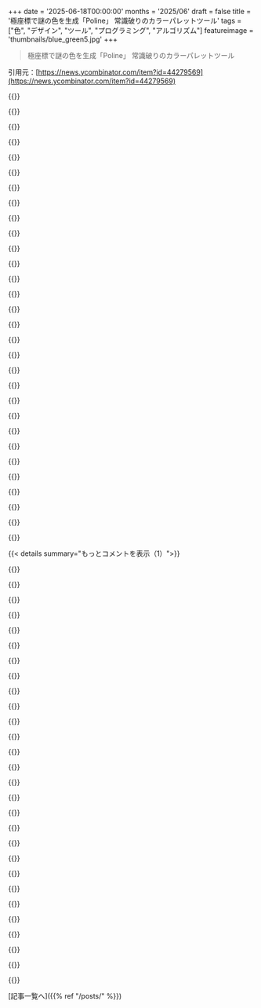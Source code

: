 +++
date = '2025-06-18T00:00:00'
months = '2025/06'
draft = false
title = '極座標で謎の色を生成「Poline」 常識破りのカラーパレットツール'
tags = ["色", "デザイン", "ツール", "プログラミング", "アルゴリズム"]
featureimage = 'thumbnails/blue_green5.jpg'
+++

> 極座標で謎の色を生成「Poline」 常識破りのカラーパレットツール

引用元：[https://news.ycombinator.com/item?id=44279569](https://news.ycombinator.com/item?id=44279569)




{{<matomeQuote body="神秘的な雰囲気が苦手な人もいるよね、わかるよ。偶然いいのができて、せっかくだから神秘的なテーマに乗っかってみたんだ—特に科学や理論に基づかない（僕が知る限りね）からさ。主に、これで楽しいウェブサイトを作る言い訳が欲しかっただけなんだ。みんな、優しい言葉ありがとう、本当に感謝してる！" userName="meodai" createdAt="2025/06/18 19:20:19" color="#ff5c5c">}}




{{<matomeQuote body="＞特に科学や理論に基づかない（僕が知る限りね）<br>色相調和の文献はあいまいだけど、いくつかすごいのあるよ。例えば松田［1］は女子学生の服装の色を追跡して原則を見つけようとしたんだ。RGB色空間じゃなくてRYB色空間の方がずっと良かったと思う。彼の論文は日本語だけど、いろんなとこで要約されてるよ。僕の講義資料［2］に彼の発見の要約がある。Kuehniの色の空間に関する古典的な本［3］は知ってるかな？ 面白くてためになるよ。色相拮抗（補色のペアの根底にある考え方）の研究はまだないんだ—信じられないよね、調査するのはすごく簡単なのに。拮抗するペアには単に混色してニュートラルになる以上の特別な関係があるのは明らかだって僕は思う。レオナルド・ダ・ヴィンチが色相環ができる前からこの関係を記録してたこと［4］がそれを裏付けてる！<br>色の調和の神秘的な側面については…色彩科学の黎明期から仮定されてきたんだ。ニュートン自身も彼の色相環に7色入れたのは、それが霊的に重要な値だったからっていう理由だけなんだ［5］。イッテン［6］、ゲーテ［7］、カンディンスキー［8］もみんな色の霊的な側面を信じてたよ。個人的には、彼らの仕事はアーティストやデザイナーの色使いに破壊的な影響しか与えてないと思う。彼らの理論はひどく矛盾してて、あいまいだし、しばしば完全に間違ってる。<br>[1] Matsuda: Color Design. Asakura Shoten (in Japanese). (1995)<br>[2] https://www.dropbox.com/scl/fi/4ac93etjyg0z5y2ouq5ge/matsuda...<br>[3] Kuehni, R.: Color Space and its Divisions: Color Order from Antiquity to the Present. Wiley-Interscience, Hoboken (2003)<br>[4] Leonardo da Vinci, Trans. J. F. Rigaud, A Treatise on Painting (London: J.B. Nichols & Son, 1835).<br>[5] Matt Chamings “Why are there seven colours in a rainbow?” New Scientist, Last Word, 2021.<br>[6] Johannes Itten, The Art of Color: The Subjective Experience and Objective Rationale of Color (New York: Reinhold Publishing Corporation, 1961).<br>[7] J. W. v. Goethe, Goethe’s Colour Theory, Trans. C. L. Eastlake (London: John Murray, 1840).<br>[8] Wassily Kandinsky, Trans. Michael Sadler, Concerning the spiritual in art (Penguin UK, 2024), p. 59." userName="Daub" createdAt="2025/06/19 00:37:35" color="#45d325">}}




{{<matomeQuote body="僕のプロセスは正直、ほとんど“あ、これ良さそう”って感じだったんだ。“科学に裏打ちされてない”って言ったのはそういう意味—色彩理論を参考にしようとさえしなかったんだ。<br>たくさんの参考資料ありがとう—読むのが楽しみだよ！" userName="meodai" createdAt="2025/06/19 09:59:38" color="">}}




{{<matomeQuote body="新しいインターネットっぽい見た目なのに、“古き良きインターネット”の雰囲気が大好きだよ。すごくクリエイティブなアイデアだと思うし、批判的な意見はあまり気にしなくていいよ。すごく好き！" userName="gnulinux" createdAt="2025/06/18 19:58:43" color="">}}




{{<matomeQuote body="便利なツールだけど、使いやすさに関するフィードバックがあるよ。JSを無効にすると、3つのコアなドメインのどれかがブロックされた場合、ウィンドウが真っ白になるんだ。僕は普段からこういう使い方だから多少の破損は慣れてるけど、どれか一つでも欠けると致命的なエラーになるのはデバッグを不必要に難しくしてるね。" userName="fc417fc802" createdAt="2025/06/19 04:15:46" color="#785bff">}}




{{<matomeQuote body="OPさん、見てくれるかわからないけど、普通の（96ppiの）画面だと300ウェイトのテキストは読みにくいよ。もし興味があるなら、低密度のデバイスだけフォントウェイトを上げるために、`resolution` CSSメディアクエリを使えるよ。" userName="creata" createdAt="2025/06/20 01:06:59" color="#38d3d3">}}




{{<matomeQuote body="教えてくれてありがとう。" userName="meodai" createdAt="2025/06/20 14:01:36" color="">}}




{{<matomeQuote body="素晴らしい仕事と、素敵なプレゼンテーションだね。" userName="laughingcurve" createdAt="2025/06/19 02:47:00" color="">}}




{{<matomeQuote body="本当にそう思う。サイトの見た目がすごく好きだよ。シンプルだけど、ちゃんと個性があるね。" userName="noufalibrahim" createdAt="2025/06/19 06:32:13" color="">}}




{{<matomeQuote body="＞“poline”は極座標の神秘的な魔術を活用する、謎の色パレットジェネレーターです。その手法は従来の色彩科学に逆らい、20世紀初頭の難解な知識に深く根ざしています。この魔法の技術は説明不能で、アンカー間に線を引くことで視覚的に印象的で異世界のようなパレットを生み出します。現代の生成魔法使いにとって必須のツールであり、目を楽しませてくれます<br>この導入文、完全に理解できてるか自信ないな—通常の色彩科学のパレットメーカーと比べて、何が違うの？<br>ただ、見た目の表現とアニメーションはすごく気に入ったよ。" userName="nemomarx" createdAt="2025/06/18 15:09:53" color="">}}




{{<matomeQuote body="あの記事の「poline”の書」とか神秘的な表現が、ちょっとふざけてるか風刺的に感じるね。”究極のカラーパレットを探求する君にこの便覧が役立ちますように”とかさ。どっちにしても、カラーパレットツールの中でPoe’s lawに出会うとは思わなかったよ。" userName="SkyBelow" createdAt="2025/06/18 17:33:18" color="#785bff">}}




{{<matomeQuote body="何が分からないの？ これは従来の色彩科学を否定して、20世紀初頭の難解な知識に浸ってるんだよ。パレット生成ツールとしてはすごく良いんだけど、魔法とか神秘主義の話はほんと嫌いだな。ただのカラー生成ツールだろ、ダンジョンマスターみたいな言葉遣いはやめてくれ。" userName="caseyohara" createdAt="2025/06/18 16:18:49" color="">}}




{{<matomeQuote body="逆に、俺はあの”テーマ”好きだな－”魔法使い”の比喩とプログラミングの話が混ざってるのがたまらんね。<br>例えばこの面白い投稿を思い出したよ：<br>https://aphyr.com/posts/341-hexing-the-technical-interview" userName="epiccoleman" createdAt="2025/06/18 17:37:08" color="#38d3d3">}}




{{<matomeQuote body="ちょっとAIが生成したか、水増しされたマーケティングコピーみたいに感じるな。少なくとも技術サイトでは予想しないくらい形容詞や最上級が多い。”魅惑的”なパレットを得る呼び出し方とかさ。<br>大げさな神秘主義的な散文はまあ良いとして、この極座標システムで作ったパレットと従来の平面システムで作ったパレットの比較がいくつか見たかったな。もし作者がこのスレッドを読んでたら、これが俺の意見だよ。" userName="nemomarx" createdAt="2025/06/18 16:34:30" color="#ff5733">}}




{{<matomeQuote body="説明不能だって？ その後に説明が続いてるじゃんか。" userName="macrocosmos" createdAt="2025/06/18 16:29:55" color="">}}




{{<matomeQuote body="うまく説明できなかったんだね。" userName="cardiffspaceman" createdAt="2025/06/18 18:26:24" color="">}}




{{<matomeQuote body="なんで実用性だけじゃなく、遊び心のあるツールや面白い体験を作ることをそんなに強く否定するわけ？ 作者は、既にある”従来の色彩科学”に基づいた豊富なツールを奪ってるわけじゃないんだからさ。" userName="qmmmur" createdAt="2025/06/19 04:01:11" color="">}}




{{<matomeQuote body="いや、全然そんなに強く感じてないけど？ 説明からこのツールと従来のツールの間に具体的にどんな違いがあるのか分からなかったって言ってたんだよ。それについて何か情報が欲しかった。比較例があったら分かりやすかったのにね。" userName="nemomarx" createdAt="2025/06/20 19:44:16" color="">}}




{{<matomeQuote body="そこに科学的な根拠はないよ。君が読んでるのはAIが生成したテキストだ。<br>俺の推測だけど、プロンプトはこんな感じだったんじゃない？<br>”極座標の魔法を使って綺麗なカラーパレットを作るツールを説明して”" userName="sram1337" createdAt="2025/06/18 17:25:41" color="">}}




{{<matomeQuote body="AI生成じゃなくて作者のジョークだよ。数年前にここで説明されてたよ。<br>https://news.ycombinator.com/item?id=34665584" userName="haiku2077" createdAt="2025/06/18 17:35:19" color="#ff5c5c">}}




{{<matomeQuote body="いや、AI生成だよ。作者がプロンプト与えて気に入った結果だろうけど、LLMの出力に変わりないよ。" userName="hinterlands" createdAt="2025/06/18 20:05:12" color="">}}




{{<matomeQuote body="絶対の自信でそんな主張してるけど、証拠はどこ？" userName="throw10920" createdAt="2025/06/18 23:40:02" color="">}}




{{<matomeQuote body="作者からの証拠だよ。<br>https://x.com/meodai/status/1614612166325272579" userName="bunnyhero" createdAt="2025/06/19 14:55:06" color="#ff33a1">}}




{{<matomeQuote body="いいね、探してたやつだ、ありがとう。" userName="throw10920" createdAt="2025/06/19 15:42:44" color="">}}




{{<matomeQuote body="ここはHNだ、もし文章が完全に無感情で気まぐれさ皆無、引用リストが続く感じじゃなきゃ、そりゃAI生成だろ。" userName="xboxnolifes" createdAt="2025/06/19 00:50:09" color="">}}




{{<matomeQuote body="OK、つまり君は色々なこと（AI生成だってこととかHNでの人のやりとり）について嘘ついてて、しかもHNのガイドラインを思いっきり破ってるってことね。わかったよ。" userName="throw10920" createdAt="2025/06/19 01:02:52" color="">}}




{{<matomeQuote body="正直、その前の投稿、皮肉に聞こえたんだけどな。" userName="eagle2com" createdAt="2025/06/19 06:03:33" color="">}}




{{<matomeQuote body="あ、引用ありがとう！" userName="nemomarx" createdAt="2025/06/18 18:24:11" color="">}}




{{<matomeQuote body="この主張の根拠は？" userName="throw10920" createdAt="2025/06/18 23:40:30" color="">}}




{{<matomeQuote body="ソース元だよ！<br>https://x.com/meodai/status/161461266325272579" userName="bunnyhero" createdAt="2025/06/19 14:56:21" color="">}}




{{< details summary="もっとコメントを表示（1）">}}

{{<matomeQuote body="これ、2年前にHacker Newsにも出てたみたいだよ！作者の返信もあるから見てみて。<br>https://news.ycombinator.com/item?id=34662722" userName="altairprime" createdAt="2025/06/18 16:33:57" color="#ff33a1">}}




{{<matomeQuote body="クールだね。ただ、これをちゃんと理解するには、自分は十分に現代的な生成魔法使いじゃないのかも…ちょっと神秘的で謎めいてるね。" userName="jonathaneunice" createdAt="2025/06/18 15:52:20" color="">}}




{{<matomeQuote body="めっちゃクール！もし作者さんが読んでるなら提案なんだけど、ページの一番上（最初に読み込まれた時）で、デフォルトのデモホイールをいくつかの異なるカーブでアニメーションさせたらどうかな？<br>スクロールする前に一見した感じだと、ちょっと単純に見えて、本来の面白さが伝わりにくいんだよね。" userName="pseudocomposer" createdAt="2025/06/18 17:37:14" color="#ff33a1">}}




{{<matomeQuote body="Firefoxだと動かないみたい。AdBlockerとトラッキング保護を無効にしてもダメだったよ。コンソールにエラーが出てるね：Uncaught SyntaxError: The requested module ’https://cdnjs.cloudflare.com/ajax/libs/highlight.js/11.7.0/e...’ doesn’t provide an export named: ’default’" userName="onli" createdAt="2025/06/18 14:49:47" color="#38d3d3">}}




{{<matomeQuote body="WindowsのFirefoxでは動いたよ。ウェブサイトはすごいんだけど、パレットが実際に役立つかはちょっと分からないな。" userName="jansan" createdAt="2025/06/18 14:57:37" color="">}}




{{<matomeQuote body="いいね。これで変なパレットを作るのは逆に難しいくらいだ。" userName="basisword" createdAt="2025/06/18 15:37:35" color="">}}




{{<matomeQuote body="エディタの設定で、これを使ってプロジェクトごとにユニークな構文ハイライトの色パレットを生成できたらいいな。そうすれば、複数のプロジェクトのファイルを同時に開いてても区別しやすい。<br>Git remoteのハッシュ値に基づかせるとかどうかな？" userName="__MatrixMan__" createdAt="2025/06/18 19:36:03" color="#ff33a1">}}




{{<matomeQuote body="これめっちゃ楽しいプロジェクトだね！どんなパレットが作れるかっていう一番大事なところが、ちょっと伝わりにくくなってる気がするんだよね〜。最初のデモだとアザみたいな色しかできないけど、後の方で超カラフルな虹色も作れるようになるじゃん！" userName="mock-possum" createdAt="2025/06/18 15:55:31" color="#ff33a1">}}




{{<matomeQuote body="うわー、スクロールできるって気づかなかった！最初に思ったよりずっと柔軟なんだね。" userName="basisword" createdAt="2025/06/18 17:00:49" color="">}}




{{<matomeQuote body="最後の方にある色の名前付け、めっちゃすごいと思ったよ。" userName="bogdanoff_2" createdAt="2025/06/18 16:31:25" color="">}}




{{<matomeQuote body="ありがとう！色名を集めるのが数年前からの趣味なんだ：https://github.com/meodai/color-names" userName="meodai" createdAt="2025/06/18 20:23:49" color="#38d3d3">}}




{{<matomeQuote body="よくできてるね。でも錬金術みたいな要素はちょっと謎なんだよな（まあ、それが狙いなんだろうけど）。" userName="ChrisMarshallNY" createdAt="2025/06/18 16:14:50" color="">}}




{{<matomeQuote body="iPhoneだと点を動かすと線がカーブするのに、ノートPC（Arc使ってる）だと直線なんだ。バグかな、それとも何か見落としてる？<br>追記：Arcの設定変えたらアーク使えるようになった！でも、プラットフォームでデフォルトの挙動が違うんだね。" userName="drewbeck" createdAt="2025/06/19 02:10:23" color="#38d3d3">}}




{{<matomeQuote body="脱帽！良いパレットしか出てこないカラーコンボジェネレーターなんて初めてだよ。" userName="rambambram" createdAt="2025/06/18 15:59:50" color="#ff5733">}}




{{<matomeQuote body="なんでPolineの発音は/ˈpɔːlaɪn/なの？/ˈpoʊlaɪn/とか/ˈpɑlaɪn/じゃないの？綴りからすると不自然に聞こえるけど。" userName="Asraelite" createdAt="2025/06/20 07:16:59" color="">}}




{{<matomeQuote body="Polar Lines -＞ Polineになったんだよ。" userName="meodai" createdAt="2025/06/20 07:42:21" color="">}}




{{<matomeQuote body="”polar”は/ˈpoʊlər/だよ。/ˈpoʊlaɪn/を使いたかったんじゃないの？" userName="Asraelite" createdAt="2025/06/20 07:48:39" color="">}}




{{<matomeQuote body="あー、いいね、ありがとう！変えるよ。" userName="meodai" createdAt="2025/06/20 14:02:39" color="">}}




{{<matomeQuote body="なるほどね。パレットに補色があるときは、デザインで分離できるように暗い色をもっと含める必要があるんだ。これは、中心近くを通る線で実現されてるね。" userName="kazinator" createdAt="2025/06/18 17:37:14" color="#ff33a1">}}




{{<matomeQuote body="これは本当に長いこと見てきた中で一番美しいものだね。" userName="james_marks" createdAt="2025/06/18 18:59:34" color="">}}




{{<matomeQuote body="ありがとう！それは本当に嬉しいな。" userName="meodai" createdAt="2025/06/18 19:47:18" color="">}}




{{<matomeQuote body="ファビコンがパレットに合わせて更新されるんだね。ちょっとした良い点だ。" userName="Teever" createdAt="2025/06/18 17:41:05" color="">}}




{{<matomeQuote body="モバイルだと操作が邪魔なくらいクリックできないな。スクロールに追従して画面に目立つように表示されるのに、パレットをクリックしても何も起きないなんて、UXの選択としてすごく変だ。" userName="stevenhuang" createdAt="2025/06/18 18:26:09" color="#ff33a1">}}




{{<matomeQuote body="Meodaiは色の王様だね！素晴らしいツール！" userName="andyfeliciotti" createdAt="2025/06/18 22:25:21" color="">}}




{{<matomeQuote body="最初使い方が分からなかった僕みたいな人へー下にスクロールするのを忘れないでね…" userName="kamranjon" createdAt="2025/06/18 23:26:09" color="">}}




{{<matomeQuote body="『npm install』を読むまではついていけたんだけどね。" userName="coretx" createdAt="2025/06/18 22:23:47" color="">}}




{{<matomeQuote body="いいね！" userName="koprocezar" createdAt="2025/06/18 15:12:02" color="">}}

{{</details>}}



[記事一覧へ]({{% ref "/posts/" %}})
